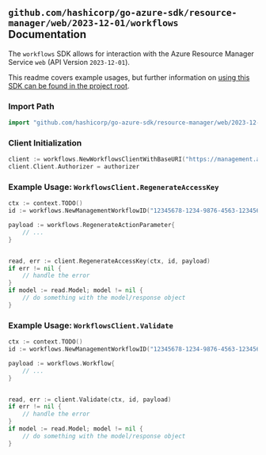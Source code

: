 
## `github.com/hashicorp/go-azure-sdk/resource-manager/web/2023-12-01/workflows` Documentation

The `workflows` SDK allows for interaction with the Azure Resource Manager Service `web` (API Version `2023-12-01`).

This readme covers example usages, but further information on [using this SDK can be found in the project root](https://github.com/hashicorp/go-azure-sdk/tree/main/docs).

### Import Path

```go
import "github.com/hashicorp/go-azure-sdk/resource-manager/web/2023-12-01/workflows"
```


### Client Initialization

```go
client := workflows.NewWorkflowsClientWithBaseURI("https://management.azure.com")
client.Client.Authorizer = authorizer
```


### Example Usage: `WorkflowsClient.RegenerateAccessKey`

```go
ctx := context.TODO()
id := workflows.NewManagementWorkflowID("12345678-1234-9876-4563-123456789012", "example-resource-group", "siteValue", "workflowValue")

payload := workflows.RegenerateActionParameter{
	// ...
}


read, err := client.RegenerateAccessKey(ctx, id, payload)
if err != nil {
	// handle the error
}
if model := read.Model; model != nil {
	// do something with the model/response object
}
```


### Example Usage: `WorkflowsClient.Validate`

```go
ctx := context.TODO()
id := workflows.NewManagementWorkflowID("12345678-1234-9876-4563-123456789012", "example-resource-group", "siteValue", "workflowValue")

payload := workflows.Workflow{
	// ...
}


read, err := client.Validate(ctx, id, payload)
if err != nil {
	// handle the error
}
if model := read.Model; model != nil {
	// do something with the model/response object
}
```
